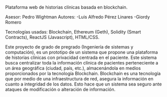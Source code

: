 Plataforma web de historias clínicas basada en blockchain.

Asesor: Pedro Wightman
Autores:  -Luis Alfredo Pérez Linares
          -Giordy Romero

Tecnologías usadas: Blockchain, Ethereum (Geth), Solidity (Smart Contracts), ReactJS (Javascript), HTML/CSS.

Este proyecto de grado de pregrado (Ingeniería de sistemas y computación), es un prototipo de un sistema que propone una plataforma de historias clínicas con privacidad centrada en el paciente. Este sistema busca centralizar toda la información clínica de pacientes perteneciente a un área geográfica (ciudad, país, etc.), almacenándola en medios proporcionados por la tecnología Blockchain. Blockchain es una tecnología que por medio de una infraestructura de red, asegura la información en cuanto a integridad de los datos. Esto hace que un sistema sea seguro ante ataques de modificación o alteración de información.
